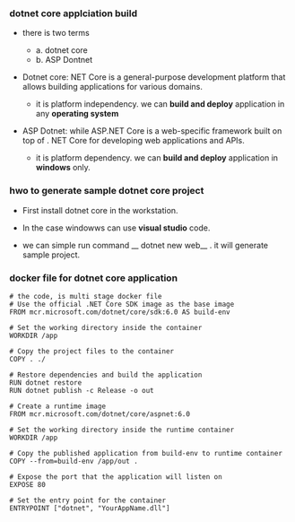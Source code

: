 ### dotnet core applciation build

* there is two terms
  * a. dotnet core
  * b. ASP Dontnet

* Dotnet core:  NET Core is a general-purpose development platform that allows building applications for various domains.
  * it is platform independency. we can __build and deploy__ application in any __operating system__

* ASP Dotnet: while ASP.NET Core is a web-specific framework built on top of . NET Core for developing web applications and APIs.
  * it is platform dependency. we can __build and deploy__ application in __windows__ only.


### hwo to generate sample dotnet core project

*  First install dotnet core in the workstation.
*  In the case windowws can use __visual studio__ code.

* we can simple run command __ dotnet new web__ . it will generate sample project.

### docker file for dotnet core application

```
# the code, is multi stage docker file
# Use the official .NET Core SDK image as the base image
FROM mcr.microsoft.com/dotnet/core/sdk:6.0 AS build-env

# Set the working directory inside the container
WORKDIR /app

# Copy the project files to the container
COPY . ./

# Restore dependencies and build the application
RUN dotnet restore
RUN dotnet publish -c Release -o out

# Create a runtime image
FROM mcr.microsoft.com/dotnet/core/aspnet:6.0

# Set the working directory inside the runtime container
WORKDIR /app

# Copy the published application from build-env to runtime container
COPY --from=build-env /app/out .

# Expose the port that the application will listen on
EXPOSE 80

# Set the entry point for the container
ENTRYPOINT ["dotnet", "YourAppName.dll"]
```
